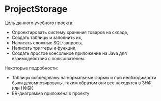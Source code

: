 # ProjectStorage
Цель данного учебного проекта:
- Спроектировать систему хранения товаров на складе,
- Создать таблицы и заполнить их,
- Написать сложные SQL-запросы, 
- Написать триггеры и функции,
- Создать простое консольное приложение на Java для взаимодействия с пользователем.

Некоторые подробности:
- Таблицы исследованы на нормальные формы и при необходимости были декомпозированы, таким образом они все находятся в 3НФ или НФБК
- ER-диаграмма приложена к проекту 
